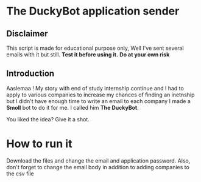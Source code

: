 # The DuckyBot application sender

## Disclaimer
This script is made for educational purpose only, Well I've sent several emails with it but still.
**Test it before using it.**
**Do at your own risk**


## Introduction
Aaslemaa !
My story with end of study internship continue and I had to apply to various companies to increase my chances of finding an inetnship but I didn't have enough time to write an email to each company I made a **Smoll** bot to do it for me.
I called him **The DuckyBot**.

You liked the idea? Give it a shot.

# How to run it

Download the files and change the email and application password.
Also, don't forget to change the email body in addition to adding companies to the csv file
